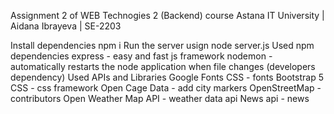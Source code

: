 Assignment 2 of WEB Technogies 2 (Backend) course
Astana IT University | Aidana Ibrayeva | SE-2203

Install dependencies npm i
Run the server usign node server.js
Used npm dependencies
express - easy and fast js framework
nodemon - automatically restarts the node application when file changes (developers dependency)
Used APIs and Libraries
Google Fonts CSS - fonts
Bootstrap 5 CSS - css framework
Open Cage Data - add city markers
OpenStreetMap - contributors
Open Weather Map API - weather data api
News api - news
